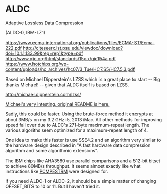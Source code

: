 
ALDC
=====

Adaptive Lossless Data Compression

(ALDC-0, IBM-LZ1)

https://www.ecma-international.org/publications/files/ECMA-ST/Ecma-222.pdf
http://citeseerx.ist.psu.edu/viewdoc/download?doi=10.1.1.133.99&rep=rep1&type=pdf
http://www.qic.org/html/standards/15x.x/qic154a.pdf
https://www.hotchips.org/wp-content/uploads/hc_archives/hc07/3_Tue/HC7.S5/HC7.5.3.pdf

Based on Michael Dipperstein's LZSS which is a great place to start -- Big thanks Michael! -- given that ALDC itself is based on LZSS.

http://michael.dipperstein.com/lzss/

[Michael's very intesting, original README is here.](../blob/master/README.orig)

Sadly, this could be faster. Using the brute-force method it encrypts at about 3MB/s on my 3.2 GHz i5, 2013 iMac. All other methods for improving speed fall over due to ALDC's 271-byte maximum-repeat length. The various algoriths seem optimized for a maximum-repeat length of 4.

One idea to make this faster is use SSE4.2 and an algorithm very similar to the hardware design described in "A fast hardware data compression algorithm and some algorithmic extensions".

The IBM chips like AHA3580 use parallel comparisons and a 512-bit bitset to achieve 80MB/s throughput. It seems almost exactly like what instructions like [PCMPESTRM](http://www.felixcloutier.com/x86/PCMPESTRM.html) were designed for.

If you need ALDC-1 or ALDC-2, it should be a simple matter of changing OFFSET_BITS to 10 or 11. But I haven't tried it. 
